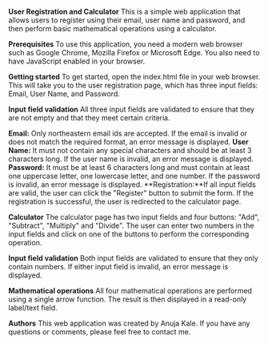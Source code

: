 **User Registration and Calculator**
This is a simple web application that allows users to register using their email, user name and password, and then perform basic mathematical operations using a calculator.

**Prerequisites**
To use this application, you need a modern web browser such as Google Chrome, Mozilla Firefox or Microsoft Edge. You also need to have JavaScript enabled in your browser.

**Getting started**
To get started, open the index.html file in your web browser. This will take you to the user registration page, which has three input fields: Email, User Name, and Password.

**Input field validation**
All three input fields are validated to ensure that they are not empty and that they meet certain criteria.

**Email:** Only northeastern email ids are accepted. If the email is invalid or does not match the required format, an error message is displayed.
**User Name:** It must not contain any special characters and should be at least 3 characters long. If the user name is invalid, an error message is displayed.
**Password:** It must be at least 6 characters long and must contain at least one uppercase letter, one lowercase letter, and one number. If the password is invalid, an error message is displayed.
**Registration:**If all input fields are valid, the user can click the "Register" button to submit the form. If the registration is successful, the user is redirected to the calculator page.

**Calculator**
The calculator page has two input fields and four buttons: "Add", "Subtract", "Multiply" and "Divide". The user can enter two numbers in the input fields and click on one of the buttons to perform the corresponding operation.

**Input field validation**
Both input fields are validated to ensure that they only contain numbers. If either input field is invalid, an error message is displayed.

**Mathematical operations**
All four mathematical operations are performed using a single arrow function. The result is then displayed in a read-only label/text field.

**Authors**
This web application was created by Anuja Kale. If you have any questions or comments, please feel free to contact me.
 
